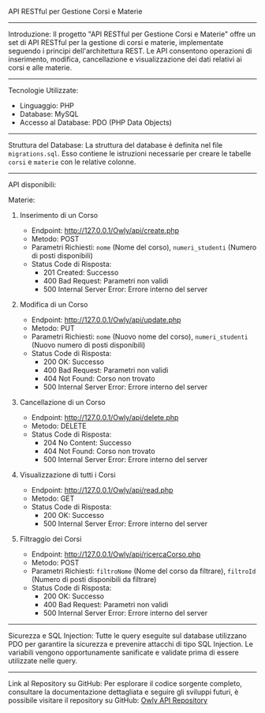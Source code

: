 API RESTful per Gestione Corsi e Materie

---

Introduzione:
Il progetto "API RESTful per Gestione Corsi e Materie" offre un set di API RESTful per la gestione di corsi e materie, implementate seguendo i principi dell'architettura REST. Le API consentono operazioni di inserimento, modifica, cancellazione e visualizzazione dei dati relativi ai corsi e alle materie.

---

Tecnologie Utilizzate:
- Linguaggio: PHP
- Database: MySQL
- Accesso al Database: PDO (PHP Data Objects)

---

Struttura del Database:
La struttura del database è definita nel file `migrations.sql`. Esso contiene le istruzioni necessarie per creare le tabelle `corsi` e `materie` con le relative colonne.

---

API disponibili:

Materie:
1. Inserimento di un Corso
   - Endpoint: http://127.0.0.1/Owly/api/create.php
   - Metodo: POST
   - Parametri Richiesti: `nome` (Nome del corso), `numeri_studenti` (Numero di posti disponibili)
   - Status Code di Risposta:
     - 201 Created: Successo
     - 400 Bad Request: Parametri non validi
     - 500 Internal Server Error: Errore interno del server

2. Modifica di un Corso
   - Endpoint: http://127.0.0.1/Owly/api/update.php
   - Metodo: PUT
   - Parametri Richiesti: `nome` (Nuovo nome del corso), `numeri_studenti` (Nuovo numero di posti disponibili)
   - Status Code di Risposta:
     - 200 OK: Successo
     - 400 Bad Request: Parametri non validi
     - 404 Not Found: Corso non trovato
     - 500 Internal Server Error: Errore interno del server

3. Cancellazione di un Corso
   - Endpoint: http://127.0.0.1/Owly/api/delete.php
   - Metodo: DELETE
   - Status Code di Risposta:
     - 204 No Content: Successo
     - 404 Not Found: Corso non trovato
     - 500 Internal Server Error: Errore interno del server

4. Visualizzazione di tutti i Corsi
   - Endpoint: http://127.0.0.1/Owly/api/read.php
   - Metodo: GET
   - Status Code di Risposta:
     - 200 OK: Successo
     - 500 Internal Server Error: Errore interno del server

5. Filtraggio dei Corsi
   - Endpoint: http://127.0.0.1/Owly/api/ricercaCorso.php
   - Metodo: POST
   - Parametri Richiesti: `filtroNome` (Nome del corso da filtrare), `filtroId` (Numero di posti disponibili da filtrare)
   - Status Code di Risposta:
     - 200 OK: Successo
     - 400 Bad Request: Parametri non validi
     - 500 Internal Server Error: Errore interno del server

---

Sicurezza e SQL Injection:
Tutte le query eseguite sul database utilizzano PDO per garantire la sicurezza e prevenire attacchi di tipo SQL Injection. Le variabili vengono opportunamente sanificate e validate prima di essere utilizzate nelle query.

---

Link al Repository su GitHub:
Per esplorare il codice sorgente completo, consultare la documentazione dettagliata e seguire gli sviluppi futuri, è possibile visitare il repository su GitHub: [Owly API Repository](inserisci-il-tuo-link-github)
